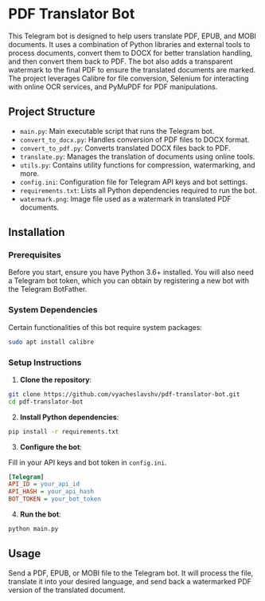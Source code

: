 # PDF Translator Bot

This Telegram bot is designed to help users translate PDF, EPUB, and MOBI documents. It uses a combination of Python libraries and external tools to process documents, convert them to DOCX for better translation handling, and then convert them back to PDF. The bot also adds a transparent watermark to the final PDF to ensure the translated documents are marked. The project leverages Calibre for file conversion, Selenium for interacting with online OCR services, and PyMuPDF for PDF manipulations.

## Project Structure

- `main.py`: Main executable script that runs the Telegram bot.
- `convert_to_docx.py`: Handles conversion of PDF files to DOCX format.
- `convert_to_pdf.py`: Converts translated DOCX files back to PDF.
- `translate.py`: Manages the translation of documents using online tools.
- `utils.py`: Contains utility functions for compression, watermarking, and more.
- `config.ini`: Configuration file for Telegram API keys and bot settings.
- `requirements.txt`: Lists all Python dependencies required to run the bot.
- `watermark.png`: Image file used as a watermark in translated PDF documents.

## Installation

### Prerequisites

Before you start, ensure you have Python 3.6+ installed. You will also need a Telegram bot token, which you can obtain by registering a new bot with the Telegram BotFather.

### System Dependencies

Certain functionalities of this bot require system packages:

```bash
sudo apt install calibre
```

### Setup Instructions

1. **Clone the repository**:

```bash
git clone https://github.com/vyacheslavshv/pdf-translator-bot.git
cd pdf-translator-bot
```

2. **Install Python dependencies**:

```bash
pip install -r requirements.txt
```

3. **Configure the bot**:

Fill in your API keys and bot token in `config.ini`.

```ini
[Telegram]
API_ID = your_api_id
API_HASH = your_api_hash
BOT_TOKEN = your_bot_token
```

4. **Run the bot**:

```bash
python main.py
```

## Usage

Send a PDF, EPUB, or MOBI file to the Telegram bot. It will process the file, translate it into your desired language, and send back a watermarked PDF version of the translated document.
